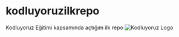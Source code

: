 # kodluyoruzilkrepo
Kodluyoruz Eğitimi kapsamında açtığım ilk repo
![Kodluyoruz Logo](https://raw.githubusercontent.com/Kodluyoruz/taskforce/git/git/18fd266efbbd2744c0b27807584bc398.jpg)
